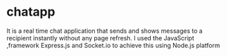 # chatapp
It is a real time chat application that sends and shows
messages to a recipient instantly without any page refresh.
I used the JavaScript ,framework Express.js  and Socket.io to achieve this
using Node.js platform
